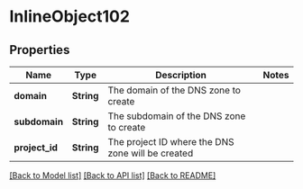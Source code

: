# InlineObject102

## Properties

Name | Type | Description | Notes
------------ | ------------- | ------------- | -------------
**domain** | **String** | The domain of the DNS zone to create | 
**subdomain** | **String** | The subdomain of the DNS zone to create | 
**project_id** | **String** | The project ID where the DNS zone will be created | 

[[Back to Model list]](../README.md#documentation-for-models) [[Back to API list]](../README.md#documentation-for-api-endpoints) [[Back to README]](../README.md)


